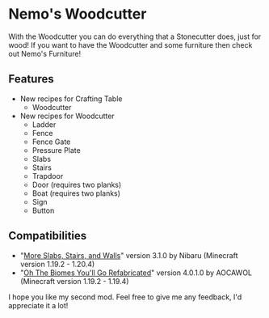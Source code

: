 # Nemo's Woodcutter

With the Woodcutter you can do everything that a Stonecutter does, just for wood!
If you want to have the Woodcutter and some furniture then check out Nemo's Furniture!

## Features
- New recipes for Crafting Table
    - Woodcutter
- New recipes for Woodcutter
    - Ladder
    - Fence
    - Fence Gate
    - Pressure Plate
    - Slabs
    - Stairs
    - Trapdoor
    - Door (requires two planks)
    - Boat (requires two planks)
    - Sign
    - Button

## Compatibilities
- "[More Slabs, Stairs, and Walls](https://www.curseforge.com/minecraft/mc-mods/more-slabs-stairs-and-walls)" version 3.1.0 by Nibaru (Minecraft version 1.19.2 - 1.20.4)
- "[Oh The Biomes You'll Go Refabricated](https://www.curseforge.com/minecraft/mc-mods/oh-the-biomes-youll-go-fabric)" version 4.0.1.0 by AOCAWOL (Minecraft version 1.19.2 - 1.19.4)

I hope you like my second mod. Feel free to give me any feedback, I'd appreciate it a lot!
